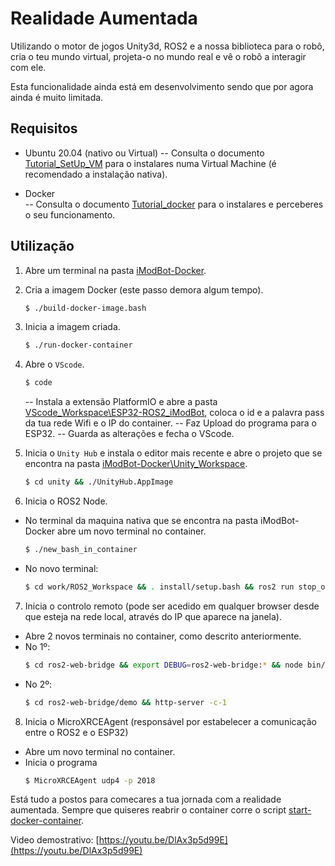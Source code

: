 # Realidade Aumentada

Utilizando o motor de jogos Unity3d, ROS2 e a nossa biblioteca para o robô, cria o teu mundo virtual, projeta-o no mundo real e vê o robô a interagir com ele.

Esta funcionalidade ainda está em desenvolvimento sendo que por agora ainda é muito limitada.

## Requisitos

 - Ubuntu 20.04 (nativo ou Virtual)
 -- Consulta o documento [Tutorial_SetUp_VM](https://github.com/Guilherme010101/iModBot2/blob/master/5_Augmented_Reality/Tutorial_SetUp_VM.pdf) para o instalares numa Virtual Machine (é recomendado a instalação nativa).
 
  - Docker  
 -- Consulta o documento [Tutorial_docker](https://github.com/Guilherme010101/iModBot2/blob/master/5_Augmented_Reality/Tutorial_docker.pdf) para o instalares e perceberes o seu funcionamento.


## Utilização

1. Abre um terminal na pasta [iModBot-Docker](https://github.com/ipleiria-robotics/iModBot/tree/master/6_Realidade_Aumentada/iModBot-Docker).
   
2. Cria a imagem Docker (este passo demora algum tempo).
    ```bash
    $ ./build-docker-image.bash
    ```
3. Inicia a imagem criada.
    ```bash
    $ ./run-docker-container
    ```
4.  Abre o `VScode`.
    ```bash
    $ code
    ```
	  --  Instala a  extensão PlatformIO e abre a pasta [VScode_Workspace\ESP32-ROS2_iModBot](https://github.com/ipleiria-robotics/iModBot/tree/master/6_Realidade_Aumentada/iModBot-Docker/VScode_Workspace/ESP32-ROS2_iModBot), coloca o id e a palavra pass da tua rede Wifi e o IP do container.
	  -- Faz Upload do programa para o ESP32.
	  -- Guarda as alterações e fecha o VScode.
    
5. Inicia o `Unity Hub` e instala o editor mais recente e abre o projeto que se encontra na pasta [iModBot-Docker\Unity_Workspace](https://github.com/ipleiria-robotics/iModBot/tree/master/6_Realidade_Aumentada/iModBot-Docker/Unity_Workspace/).
    ```bash
    $ cd unity && ./UnityHub.AppImage
    ```
6.  Inicia o ROS2 Node.
- No terminal da maquina nativa que se encontra na pasta iModBot-Docker abre um novo terminal no container.
    ```bash
    $ ./new_bash_in_container
    ```
 - No novo terminal:
    ```bash
    $ cd work/ROS2_Workspace && . install/setup.bash && ros2 run stop_oncollision oncollision
    ```
7. Inicia o controlo remoto (pode ser acedido em qualquer browser desde que esteja na rede local, através do IP que aparece na janela).
- Abre 2 novos terminais no container, como descrito anteriormente.
- No 1º:
    ```bash
    $ cd ros2-web-bridge && export DEBUG=ros2-web-bridge:* && node bin/rosbridge.js
    ```
- No 2º:
    ```bash
    $ cd ros2-web-bridge/demo && http-server -c-1
    ```
 
8. Inicia o MicroXRCEAgent (responsável por estabelecer a comunicação entre o ROS2 e o ESP32) 
- Abre um novo terminal no container.
- Inicia o programa
    ```bash
    $ MicroXRCEAgent udp4 -p 2018
    ```
Está tudo a postos para comecares a tua jornada com a realidade aumentada.
Sempre que quiseres reabrir o container corre o script [start-docker-container](https://github.com/ipleiria-robotics/iModBot/blob/master/6_Realidade_Aumentada/iModBot-Docker/start-docker-container.bash).

Video demostrativo: [https://youtu.be/DlAx3p5d99E](https://youtu.be/DlAx3p5d99E)
